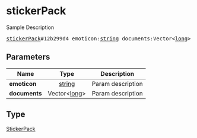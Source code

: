 # stickerPack

Sample Description

<pre>
<a href="../constructor/stickerPack.md">stickerPack</a>#12b299d4 emoticon:<a href="../type/string.md">string</a> documents:Vector&lt;<a href="../type/long.md">long</a>&gt; = <a href="../type/StickerPack.md">StickerPack</a>;
</pre>
## Parameters

| Name | Type | Description |
|------|:----:|-------------|
| **emoticon** | <a href="../type/string.md">string</a> | Param description |
| **documents** | Vector&lt;<a href="../type/long.md">long</a>&gt; | Param description |

## Type

<a href="../type/StickerPack.md">StickerPack</a>
